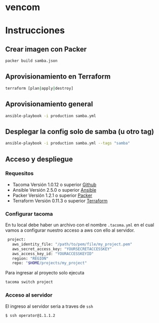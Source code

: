 # vencom

# Instrucciones

## Crear imagen con Packer
```sh
packer build samba.json 
```

## Aprovisionamiento en Terraform
```sh
terraform [plan|apply|destroy]
```

## Aprovisionamiento general
```sh
ansible-playbook -i production samba.yml
```

## Desplegar la config solo de samba (u otro tag)
```sh
ansible-playbook -i production samba.yml --tags "samba" 
```

## Acceso y despliegue
### Requesitos
* Tacoma Versión 1.0.12 o superior [Github](https://github.com/pantulis/tacoma)
* Ansible Versión 2.5.0 o superior [Ansible](http://docs.ansible.com/ansible/latest/installation_guide/intro_installation.html?)
* Packer Versión 1.2.1 o superior [Packer](https://www.packer.io/docs/install/index.html#compiling-from-source)
* Terraform Versión 0.11.3 o superior [Terraform](https://www.terraform.io/intro/getting-started/install.html)

### Configurar tacoma

En tu local debe haber un archivo con el nombre `.tacoma.yml` en el cual vamos a configurar nuestro acceso a aws con ello al servidor.
```sh
 project:
   aws_identity_file: "/path/to/pem/file/my_project.pem"
   aws_secret_access_key: "YOURSECRETACCESSKEY"
   aws_access_key_id: "YOURACCESSKEYID"
   region: "REGION"
   repo: "$HOME/projects/my_project"
``` 

Para ingresar al proyecto solo ejecuta
```sh
tacoma switch project
```

### Acceso al servidor
El ingreso al servidor seria a traves de `ssh`
```sh
$ ssh operator@1.1.1.2 
```
